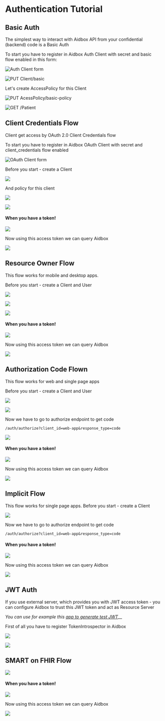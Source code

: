 # Authentication Tutorial

## Basic Auth

The simplest way to interact with Aidbox API from your confidential (backend) code is a Basic Auth

To start you have to register in Aidbox Auth Client with secret and basic flow enabled in this form:

![Auth Client form](<../../../.gitbook/assets/image (79).png>)

![PUT Client/basic](<../../../.gitbook/assets/image (50).png>)

Let's create AccessPolicy for this Client

![PUT AcessPolicy/basic-policy](<../../../.gitbook/assets/image (51).png>)

![GET /Patient](<../../../.gitbook/assets/image (52).png>)

## Client Credentials Flow

Client get access by OAuth 2.0 Client Credentials flow

To start you have to register in Aidbox OAuth Client with secret and client\_credentials flow enabled

![OAuth Client form](<../../../.gitbook/assets/image (53).png>)

Before you start - create a Client

![](<../../../.gitbook/assets/image (54).png>)

And policy for this client

![](<../../../.gitbook/assets/image (55).png>)

![](<../../../.gitbook/assets/image (56).png>)

#### When you have a token!

![](<../../../.gitbook/assets/image (57).png>)

Now using this access token we can query Aidbox

![](<../../../.gitbook/assets/image (58).png>)

## Resource Owner Flow

This flow works for mobile and desktop apps.

Before you start - create a Client and User

![](<../../../.gitbook/assets/image (59).png>)

![](<../../../.gitbook/assets/image (60).png>)

![](<../../../.gitbook/assets/image (62).png>)

#### When you have a token!

![](<../../../.gitbook/assets/image (63).png>)

Now using this access token we can query Aidbox

![](<../../../.gitbook/assets/image (64).png>)

## Authorization Code Flown

This flow works for web and single page apps

Before you start - create a Client and User

![](<../../../.gitbook/assets/image (65).png>)

![](<../../../.gitbook/assets/image (66).png>)

Now we have to go to authorize endpoint to get code

`/auth/authorize?client_id=web-app&response_type=code`

![](<../../../.gitbook/assets/image (67).png>)

#### When you have a token!

![](<../../../.gitbook/assets/image (63).png>)

Now using this access token we can query Aidbox

![](<../../../.gitbook/assets/image (64).png>)

## Implicit Flow

This flow works for single page apps. Before you start - create a Client

![](<../../../.gitbook/assets/image (68).png>)

Now we have to go to authorize endpoint to get code

`/auth/authorize?client_id=web-app&response_type=code`

#### When you have a token!

![](<../../../.gitbook/assets/image (63).png>)

Now using this access token we can query Aidbox

![](<../../../.gitbook/assets/image (64).png>)

## JWT Auth

If you use external server, which provides you with JWT access token - you can configure Aidbox to trust this JWT token and act as Resource Server

_You can use for example this_ [_app to generate test JWT_](http://jwtbuilder.jamiekurtz.com/)\_\_

First of all you have to register TokenIntrospector in Aidbox

![](<../../../.gitbook/assets/image (69).png>)

![](<../../../.gitbook/assets/image (70).png>)

## SMART on FHIR Flow

![](<../../../.gitbook/assets/image (73).png>)

#### When you have a token!

![](<../../../.gitbook/assets/image (63).png>)

Now using this access token we can query Aidbox

![](<../../../.gitbook/assets/image (64).png>)
